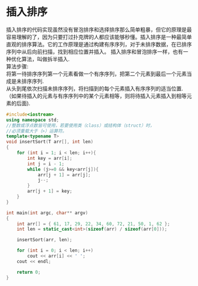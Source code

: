 # 插入排序
插入排序的代码实现虽然没有冒泡排序和选择排序那么简单粗暴，但它的原理是最容易理解的了，因为只要打过扑克牌的人都应该能够秒懂。插入排序是一种最简单直观的排序算法。它的工作原理是通过构建有序序列，对于未排序数据，在已排序序列中从后向前扫描，找到相应位置并插入。
插入排序和冒泡排序一样，也有一种优化算法，叫做拆半插入. <br>
算法步骤: <br>
将第一待排序序列第一个元素看做一个有序序列，把第二个元素到最后一个元素当成是未排序序列. <br>
从头到尾依次扫描未排序序列，将扫描到的每个元素插入有序序列的适当位置.（如果待插入的元素与有序序列中的某个元素相等，则将待插入元素插入到相等元素的后面). <br>
```cpp
#include<iostream>
using namespace std;
//整数或浮点数皆可使用，若要使用类（class）或结构体（struct）时，
//必须重载大于（>）运算符。
template<typename T>
void insertSort(T arr[], int len)
{
	for (int i = 1; i < len; i++){
		int key = arr[i];
		int j = i - 1;
		while (j>=0 && key<arr[j]){
			arr[j + 1] = arr[j];
			j--;
		}
		arr[j + 1] = key;
	}
}

int main(int argc, char** argv)
{
	int arr[] = { 61, 17, 29, 22, 34, 60, 72, 21, 50, 1, 62 };
	int len = static_cast<int>(sizeof(arr) / sizeof(arr[0]));

	insertSort(arr, len);

	for (int i = 0; i < len; i++)
		cout << arr[i] << ' ';
	cout << endl;

	return 0;
}
```
